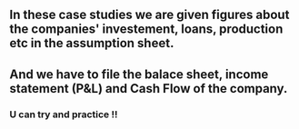 ## In these case studies we are given figures about the companies' investement, loans, production etc in the assumption sheet.
## And we have to file the balace sheet, income statement (P&L) and Cash Flow of the company.

### U can try and practice !!
